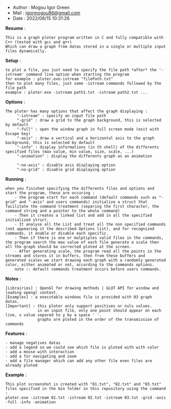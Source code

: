 * Author : Mogou Igor Green
* Mail : igormogou86@gmail.com
* Date : 2022/08/15 10:31:26


**Resume** :

    This is a graph ploter program written in C and fully compatible with C++ (tested with gcc and g++)
    Which can draw a graph from datas stored in a single or multiple input files dynamically.


**Setup** : 
    
    to plot a file, you just need to specify the file path *after* the '-istream' command line option when starting the program
    for example : ploter.exe-istream "filePath.txt"
    then to plot many files, just some -istream commands followed by the file path
    example : ploter.exe -istream path1.txt -istream path2.txt ...


**Options** :

    The ploter has many options that affect the graph displaying : 
         "-istream" : specify an input file path
         "-grid" : draw a grid to the graph background, this is selected by default
         "-full" : open the window graph in full screen mode (exit with Escape key)
         "-axis" : draw a vertical and a horizontal axis to the graph background, this is selected by default
         "-info" : display informations (in th shell) of the differents specified files (max value, min value, size, scale, ...)
         "-animation" : display the differents graph as an animation 

         "-no-axis" : disable axis displaying option
         "-no-grid" : disable grid displaying option


**Running** :

    when you finished specifying the differents files and options and start the program, these are occuring :
        - the program start for each command (default commands such as "-grid" and "-axis" and users commands) initialize a struct that facilitate the command treatment (separing the first character, the command string and a pointer to the whole command)
        - Then it creates a linked list and add in all the specified initialized struct.  
        - It analyse all the List and treat all the non specified commands (not appearing it the described Options list), and for recognized commands, it enable or disable each specific.
        - Then if there is one or mulptiples valid files in the commands, the program search the max value of each file generate a scale then all the graph should be corrected ploted at the screen.
        - After generating scale, the program read all the points in the streams and stores it in buffers, then from these buffers and generated scales we start drawing each graph with a randomly generated color, either animated or not, according to the commands options.
        note :: default commands treatment occurs before users commands.


**Notes** :

    [Librairies] : OpenGl for drawing methods | GLUT API for window and loading opengl context.
    [Examples] : a executable windows file is provided with 03 graph datas.
    [Important] : this ploter only support positives or nuls values.
                  in an input file, only one point should appear on each line, x value separed to y by a space ' '.
                  graphs are ploted in the order of the transmission of commands

**Features** :

    - manage negatives datas
    - add a legend so we could see which file is ploted with with color
    - add a mouse with interaction
    - add a for navigating and zoom
    - add a file manager which can add any other file even files are already ploted

**Example** :
    
    This plot screenshot is created with "01.txt", "02.txt" and "03.txt" files specified in the bin folder in this repository using the command :
    ploter.exe -istream 01.txt -istream 02.txt -istream 03.txt -grid -axis -full -info -animation
    
    
